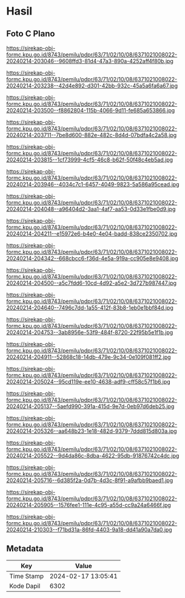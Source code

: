 # Hasil

## Foto C Plano

https://sirekap-obj-formc.kpu.go.id/8743/pemilu/pdpr/63/71/02/10/08/6371021008022-20240214-203046--9608ffd3-81d4-47a3-890a-4252aff4f80b.jpg

https://sirekap-obj-formc.kpu.go.id/8743/pemilu/pdpr/63/71/02/10/08/6371021008022-20240214-203238--42d4e892-d301-42bb-932c-45a5a6fa6a67.jpg

https://sirekap-obj-formc.kpu.go.id/8743/pemilu/pdpr/63/71/02/10/08/6371021008022-20240214-203500--f8862804-115b-4066-9d11-fe685a653866.jpg

https://sirekap-obj-formc.kpu.go.id/8743/pemilu/pdpr/63/71/02/10/08/6371021008022-20240214-203711--7be8d600-882e-482c-8d4d-07bdfa4c2a58.jpg

https://sirekap-obj-formc.kpu.go.id/8743/pemilu/pdpr/63/71/02/10/08/6371021008022-20240214-203815--1cf73999-4cf5-46c8-b62f-50f48c4eb5ad.jpg

https://sirekap-obj-formc.kpu.go.id/8743/pemilu/pdpr/63/71/02/10/08/6371021008022-20240214-203946--4034c7c1-6457-4049-9823-5a586a95cead.jpg

https://sirekap-obj-formc.kpu.go.id/8743/pemilu/pdpr/63/71/02/10/08/6371021008022-20240214-204048--a96404d2-3aa1-4af7-aa53-0d33e1fbe0d9.jpg

https://sirekap-obj-formc.kpu.go.id/8743/pemilu/pdpr/63/71/02/10/08/6371021008022-20240214-204211--e15972e6-b4e0-4e04-badd-838ce2350702.jpg

https://sirekap-obj-formc.kpu.go.id/8743/pemilu/pdpr/63/71/02/10/08/6371021008022-20240214-204342--668cbcc6-f36d-4e5a-919a-cc905e8e9408.jpg

https://sirekap-obj-formc.kpu.go.id/8743/pemilu/pdpr/63/71/02/10/08/6371021008022-20240214-204500--a5c7fdd6-10cd-4d92-a5e2-3d727b987447.jpg

https://sirekap-obj-formc.kpu.go.id/8743/pemilu/pdpr/63/71/02/10/08/6371021008022-20240214-204640--7496c7dd-1a55-412f-83b8-1eb0e1bbf84d.jpg

https://sirekap-obj-formc.kpu.go.id/8743/pemilu/pdpr/63/71/02/10/08/6371021008022-20240214-204753--3ab8956e-53f9-484f-8720-22f95b5e1f1b.jpg

https://sirekap-obj-formc.kpu.go.id/8743/pemilu/pdpr/63/71/02/10/08/6371021008022-20240214-204911--52868c18-14db-479e-9c34-0e109f081ff2.jpg

https://sirekap-obj-formc.kpu.go.id/8743/pemilu/pdpr/63/71/02/10/08/6371021008022-20240214-205024--95cd119e-ee10-4638-adf9-cff58c57f1b6.jpg

https://sirekap-obj-formc.kpu.go.id/8743/pemilu/pdpr/63/71/02/10/08/6371021008022-20240214-205137--5aefd990-391a-415d-9e7d-0eb97d6deb25.jpg

https://sirekap-obj-formc.kpu.go.id/8743/pemilu/pdpr/63/71/02/10/08/6371021008022-20240214-205326--aa648b23-1e18-482d-9379-7ddd815d803a.jpg

https://sirekap-obj-formc.kpu.go.id/8743/pemilu/pdpr/63/71/02/10/08/6371021008022-20240214-205522--9d4da86c-8dba-4622-95db-91876742c4dc.jpg

https://sirekap-obj-formc.kpu.go.id/8743/pemilu/pdpr/63/71/02/10/08/6371021008022-20240214-205716--6d385f2a-0d7b-4d3c-8f91-a9afbb9baed1.jpg

https://sirekap-obj-formc.kpu.go.id/8743/pemilu/pdpr/63/71/02/10/08/6371021008022-20240214-205905--1576fee1-111e-4c95-a55d-cc9a24a6466f.jpg

https://sirekap-obj-formc.kpu.go.id/8743/pemilu/pdpr/63/71/02/10/08/6371021008022-20240214-210303--f71bd31a-86fd-4403-9a18-dd41a90a7da0.jpg


## Metadata

| Key        | Value               |
| ---------- | ------------------- |
| Time Stamp | 2024-02-17 13:05:41 |
| Kode Dapil | 6302                |



